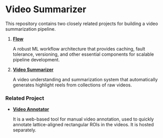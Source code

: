 # Video Summarizer

This repository contains two closely related projects for building a video summarization pipeline.

1. **[Flow](./src/flow/README.md)**

   A robust ML workflow architecture that provides caching, fault tolerance, versioning, and other essential components for scalable pipeline development.

2. **[Video Summarizer](./src/video_summarizer/README.md)**

   A video understanding and summarization system that automatically generates highlight reels from collections of raw videos.

### Related Project

- **[Video Annotator](https://github.com/hirak99/video-annotator)**

  It is a web-based tool for manual video annotation, used to quickly annotate lattice-aligned rectangular ROIs in the videos. It is hosted separately.
